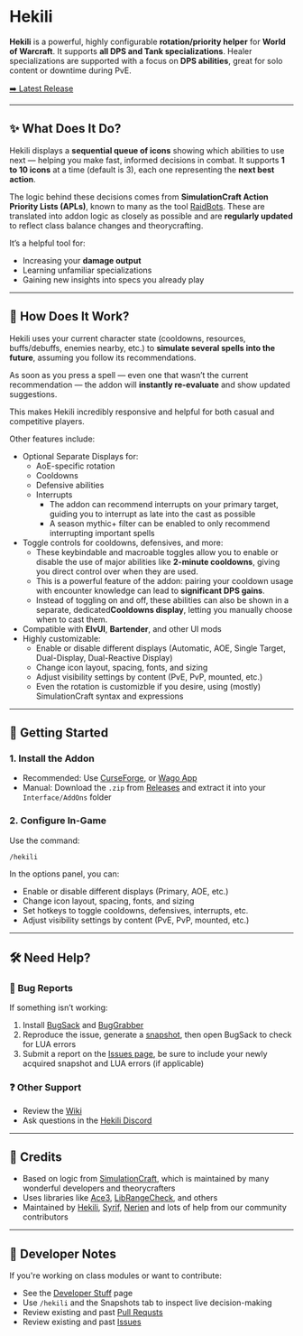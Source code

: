 # Hekili

**Hekili** is a powerful, highly configurable **rotation/priority helper** for **World of Warcraft**. It supports **all DPS and Tank specializations**. Healer specializations are supported with a focus on **DPS abilities**, great for solo content or downtime during PvE.

[➡️ Latest Release](https://github.com/Hekili/hekili/releases/latest)

---

## ✨ What Does It Do?

Hekili displays a **sequential queue of icons** showing which abilities to use next — helping you make fast, informed decisions in combat. It supports **1 to 10 icons** at a time (default is 3), each one representing the **next best action**.

The logic behind these decisions comes from **SimulationCraft Action Priority Lists (APLs)**, known to many as the tool [RaidBots](https://www.raidbots.com/simbot). These are translated into addon logic as closely as possible and are **regularly updated** to reflect class balance changes and theorycrafting.

It’s a helpful tool for:

- Increasing your **damage output**
- Learning unfamiliar specializations
- Gaining new insights into specs you already play

---

## 🔧 How Does It Work?

Hekili uses your current character state (cooldowns, resources, buffs/debuffs, enemies nearby, etc.) to **simulate several spells into the future**, assuming you follow its recommendations.

As soon as you press a spell — even one that wasn’t the current recommendation — the addon will **instantly re-evaluate** and show updated suggestions.

This makes Hekili incredibly responsive and helpful for both casual and competitive players.

Other features include:
- Optional Separate Displays for:
  - AoE-specific rotation
  - Cooldowns
  - Defensive abilities
  - Interrupts
    - The addon can recommend interrupts on your primary target, guiding you to interrupt as late into the cast as possible
    - A season mythic+ filter can be enabled to only recommend interrupting important spells
- Toggle controls for cooldowns, defensives, and more:
  - These keybindable and macroable toggles allow you to enable or disable the use of major abilities like **2-minute cooldowns**, giving you direct control over when they are used.
  - This is a powerful feature of the addon: pairing your cooldown usage with encounter knowledge can lead to **significant DPS gains**.
  - Instead of toggling on and off, these abilities can also be shown in a separate, dedicated**Cooldowns display**, letting you manually choose when to cast them.
- Compatible with **ElvUI**, **Bartender**, and other UI mods
- Highly customizable:
  - Enable or disable different displays (Automatic, AOE, Single Target, Dual-Display, Dual-Reactive Display)
  - Change icon layout, spacing, fonts, and sizing
  - Adjust visibility settings by content (PvE, PvP, mounted, etc.)
  - Even the rotation is customizble if you desire, using (mostly) SimulationCraft syntax and expressions

---

## 🚀 Getting Started

### 1. Install the Addon

- Recommended: Use [CurseForge](https://www.curseforge.com/wow/addons/hekili), or [Wago App](https://addons.wago.io/addons/hekili)
- Manual: Download the `.zip` from [Releases](https://github.com/Hekili/hekili/releases/latest) and extract it into your `Interface/AddOns` folder

### 2. Configure In-Game

Use the command:

```
/hekili
```

In the options panel, you can:

- Enable or disable different displays (Primary, AOE, etc.)
- Change icon layout, spacing, fonts, and sizing
- Set hotkeys to toggle cooldowns, defensives, interrupts, etc.
- Adjust visibility settings by content (PvE, PvP, mounted, etc.)

---

## 🛠 Need Help?

### 🐛 Bug Reports

If something isn’t working:

1. Install [BugSack](https://www.curseforge.com/wow/addons/bugsack) and [BugGrabber](https://www.curseforge.com/wow/addons/bug-grabber)
2. Reproduce the issue, generate a [snapshot](https://github.com/Hekili/hekili/wiki/Report-An-Issue#how-do-i-get-a-snapshot), then open BugSack to check for LUA errors
3. Submit a report on the [Issues page](https://github.com/Hekili/hekili/issues/new/choose), be sure to include your newly acquired snapshot and LUA errors (if applicable)

### ❓ Other Support

- Review the [Wiki](https://github.com/Hekili/hekili/wiki)
- Ask questions in the [Hekili Discord](https://discord.gg/3vRJx5g)

---

## 🙏 Credits

- Based on logic from [SimulationCraft](https://www.simulationcraft.org/), which is maintained by many wonderful developers and theorycrafters
- Uses libraries like [Ace3](https://www.wowace.com/projects/ace3), [LibRangeCheck](https://www.wowace.com/projects/librangecheck-2-0), and others
- Maintained by [Hekili](https://github.com/Hekili), [Syrif](https://github.com/syrifgit), [Nerien](https://github.com/johnnylam88) and lots of help from our community contributors

---

## 🧪 Developer Notes

If you're working on class modules or want to contribute:

- See the [Developer Stuff](https://github.com/Hekili/hekili/wiki/Developer-Stuff) page
- Use `/hekili` and the Snapshots tab to inspect live decision-making
- Review existing and past [Pull Requsts](https://github.com/Hekili/hekili/pulls)
- Review existing and past [Issues](https://github.com/Hekili/hekili/issues)

